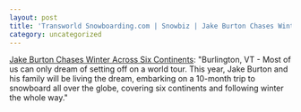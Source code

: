 ```yaml
---
layout: post
title: 'Transworld Snowboarding.com | Snowbiz | Jake Burton Chases Winter Across Six Continents'
category: uncategorized
---
```


[Jake Burton Chases Winter Across Six Continents](http://www.transworldsnowboarding.com/snow/snowbiz/article/0,13009,460975,00.html): "Burlington, VT - Most of us can only dream of setting off on a world tour. This year, Jake Burton and his family will be living the dream, embarking on a 10-month trip to snowboard all over the globe, covering six continents and following winter the whole way."
